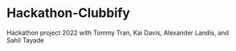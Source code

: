 # Hackathon-Clubbify
Hackathon project 2022 with Tommy Tran, Kai Davis, Alexander Landis, and Sahil Tayade
